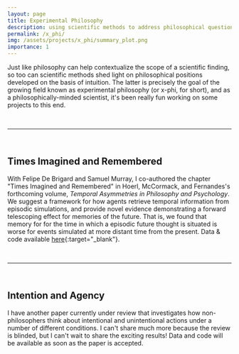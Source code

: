 ```yaml
---
layout: page
title: Experimental Philosophy
description: using scientific methods to address philosophical questions
permalink: /x_phi/
img: /assets/projects/x_phi/summary_plot.png
importance: 1
---
```


Just like philosophy can help contextualize the scope of a scientific finding, so too can scientific methods shed light on philosophical positions developed on the basis of intuition. The latter is precisely the goal of the growing field known as experimental philosophy (or x-phi, for short), and as a philosophically-minded scientist, it's been really fun working on some projects to this end.

<br>

---

<br>

## Times Imagined and Remembered
With Felipe De Brigard and Samuel Murray, I co-authored the chapter "Times Imagined and Remembered" in Hoerl, McCormack, and Fernandes's forthcoming volume, *Temporal Asymmetries in Philosophy and Psychology*. We suggest a framework for how agents retrieve temporal information from episodic simulations, and provide novel evidence demonstrating a forward telescoping effect for memories of the future. That is, we found that memory for for the time in which a episodic future thought is situated is worse for events simulated at more distant time from the present. Data & code available [here](https://github.com/IMC-Lab/MemTime){:target="_blank"}.

<br>

---

<br>


## Intention and Agency
I have another paper currently under review that investigates how non-philosophers think about intentional and unintentional actions under a number of different conditions. I can't share much more because the review is blinded, but I can't wait to share the exciting results! Data and code will be available as soon as the paper is accepted.
